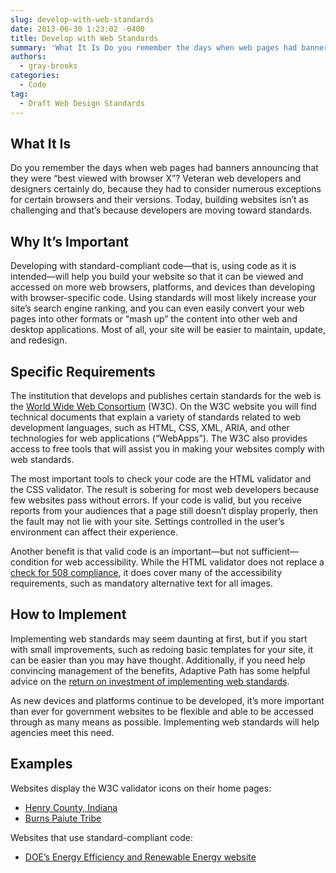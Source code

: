 ```yaml
---
slug: develop-with-web-standards
date: 2013-06-30 1:23:02 -0400
title: Develop with Web Standards
summary: 'What It Is Do you remember the days when web pages had banners announcing that they were &#8220;best viewed with browser X&#8221;? Veteran web developers and designers certainly do, because they had to consider numerous exceptions for certain browsers and their versions. Today, building websites isn&#8217;t as challenging and that&#8217;s because developers are moving toward'
authors:
  - gray-brooks
categories:
  - Code
tag:
  - Draft Web Design Standards
---
```


## What It Is

Do you remember the days when web pages had banners announcing that they were &#8220;best viewed with browser X&#8221;? Veteran web developers and designers certainly do, because they had to consider numerous exceptions for certain browsers and their versions. Today, building websites isn&#8217;t as challenging and that&#8217;s because developers are moving toward standards.

## Why It&#8217;s Important

Developing with standard-compliant code—that is, using code as it is intended—will help you build your website so that it can be viewed and accessed on more web browsers, platforms, and devices than developing with browser-specific code. Using standards will most likely increase your site&#8217;s search engine ranking, and you can even easily convert your web pages into other formats or &#8220;mash up&#8221; the content into other web and desktop applications. Most of all, your site will be easier to maintain, update, and redesign.

## Specific Requirements

The institution that develops and publishes certain standards for the web is the [World Wide Web Consortium](http://www.w3.org/) (W3C). On the W3C website you will find technical documents that explain a variety of standards related to web development languages, such as HTML, CSS, XML, ARIA, and other technologies for web applications (“WebApps”). The W3C also provides access to free tools that will assist you in making your websites comply with web standards.

The most important tools to check your code are the HTML validator and the CSS validator. The result is sobering for most web developers because few websites pass without errors. If your code is valid, but you receive reports from your audiences that a page still doesn&#8217;t display properly, then the fault may not lie with your site. Settings controlled in the user&#8217;s environment can affect their experience.

Another benefit is that valid code is an important—but not sufficient—condition for web accessibility. While the HTML validator does not replace a [check for 508 compliance](http://www.howto.gov/web-content/requirements-and-best-practices/omb-policies/accessibility), it does cover many of the accessibility requirements, such as mandatory alternative text for all images.

## How to Implement

Implementing web standards may seem daunting at first, but if you start with small improvements, such as redoing basic templates for your site, it can be easier than you may have thought. Additionally, if you need help convincing management of the benefits, Adaptive Path has some helpful advice on the [return on investment of implementing web standards](http://www.adaptivepath.com/ideas/e000266/).

As new devices and platforms continue to be developed, it&#8217;s more important than ever for government websites to be flexible and able to be accessed through as many means as possible. Implementing web standards will help agencies meet this need.

## Examples

Websites display the W3C validator icons on their home pages:

  * [Henry County, Indiana](http://www.henryco.net/)
  * [Burns Paiute Tribe](http://www.burnspaiute-nsn.gov/)

Websites that use standard-compliant code:

  * [DOE&#8217;s Energy Efficiency and Renewable Energy website](http://www.eere.energy.gov/)